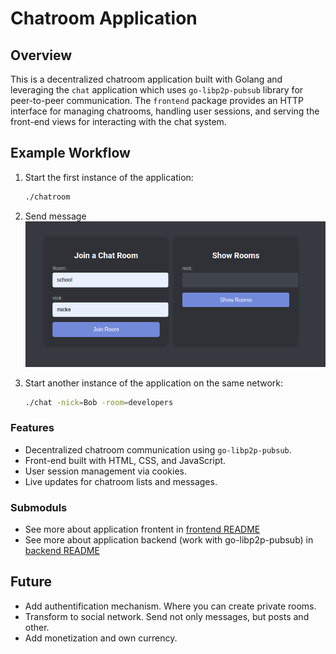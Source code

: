 # Chatroom Application
## Overview
This is a decentralized chatroom application built with Golang and leveraging the `chat` application which uses `go-libp2p-pubsub` library for peer-to-peer communication. The `frontend` package provides an HTTP interface for managing chatrooms, handling user sessions, and serving the front-end views for interacting with the chat system.

## Example Workflow
1. Start the first instance of the application:
   ```bash
   ./chatroom
   ```

3. Send message
![alt text](./images/login.png)
2. Start another instance of the application on the same network:
   ```bash
   ./chat -nick=Bob -room=developers
   ```

### Features
- Decentralized chatroom communication using `go-libp2p-pubsub`.
- Front-end built with HTML, CSS, and JavaScript.
- User session management via cookies.
- Live updates for chatroom lists and messages.

### Submoduls
- See more about application frontent in [frontend README](./frontend/README.md)
- See more about application backend (work with go-libp2p-pubsub) in [backend README](./chat/README.md)

## Future
- Add authentification mechanism. Where you can create private rooms.
- Transform to social network. Send not only messages, but posts and other.
- Add monetization and own currency.